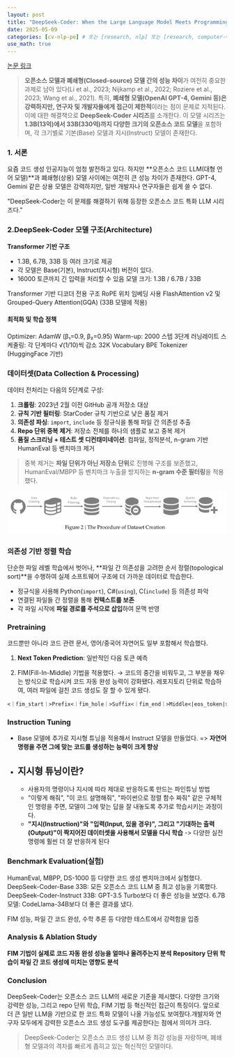 ```yaml
---
layout: post
title: "DeepSeek-Coder: When the Large Language Model Meets Programming - The Rise of Code Intelligence"
date: 2025-05-09
categories: [cv-nlp-pe] # 또는 [research, nlp] 또는 [research, computer-vision]
use_math: true
---
```


[논문 링크](https://arxiv.org/pdf/2401.14196)

> **오픈소스 모델과 폐쇄형(Closed-source) 모델 간의 성능 차이**가 여전히 중요한 과제로 남아 있다(Li et al., 2023; Nijkamp et al., 2022; Roziere et al., 2023; Wang et al., 2021). 특히, **폐쇄형 모델(OpenAI GPT-4, Gemini 등)은 강력하지만, 연구자 및 개발자들에게 접근이 제한적**이라는 점이 문제로 지적된다. 이에 대한 해결책으로 **DeepSeek-Coder 시리즈**를 소개한다. 이 모델 시리즈는 **1.3B(13억)에서 33B(330억)까지 다양한 크기의 오픈소스 코드 모델**을 포함하며, 각 크기별로 기본(Base) 모델과 지시(Instruct) 모델이 존재한다.

### 1. 서론

요즘 코드 생성 인공지능이 엄청 발전하고 있다. 하지만 **오픈소스 코드 LLM(대형 언어 모델)**과 폐쇄형(상용) 모델 사이에는 여전히 큰 성능 차이가 존재한다.
GPT-4, Gemini 같은 상용 모델은 강력하지만, 일반 개발자나 연구자들은 쉽게 쓸 수 없다.

"DeepSeek-Coder는 이 문제를 해결하기 위해 등장한 오픈소스 코드 특화 LLM 시리즈다."

### 2.DeepSeek-Coder 모델 구조(Architecture)

<strong>Transformer 기반 구조 </strong>

- 1.3B, 6.7B, 33B 등 여러 크기로 제공
- 각 모델은 Base(기본), Instruct(지시형) 버전이 있다.
- 16000 토큰까지 긴 입력을 처리할 수 있음
  모델 크기: 1.3B / 6.7B / 33B

Transformer 기반 디코더 전용 구조
RoPE 위치 임베딩 사용
FlashAttention v2 및 Grouped-Query Attention(GQA) (33B 모델에 적용)

#### 최적화 및 학습 정책

Optimizer: AdamW (β₁=0.9, β₂=0.95)
Warm-up: 2000 스텝
3단계 러닝레이트 스케줄링: 각 단계마다 √(1/10)씩 감소
32K Vocabulary BPE Tokenizer (HuggingFace 기반)

### 데이터셋(Data Collection & Processing)

데이터 전처리는 다음의 5단계로 구성:

1. **크롤링**: 2023년 2월 이전 GitHub 공개 저장소 대상
2. **규칙 기반 필터링**: StarCoder 규칙 기반으로 낮은 품질 제거
3. **의존성 파싱**: `import`, `include` 등 정규식을 통해 파일 간 의존성 추출
4. **Repo 단위 중복 제거**: 저장소 전체를 하나의 샘플로 보고 중복 제거
5. **품질 스크리닝 + 테스트 셋 디컨태미네이션**: 컴파일, 정적분석, n-gram 기반 HumanEval 등 벤치마크 제거

> 중복 제거는 **파일 단위가 아닌 저장소 단위**로 진행해 구조를 보존했고, HumanEval/MBPP 등 벤치마크 누출을 방지하는 **n-gram 수준 필터링**을 적용했다.

![dataset creation](images\bighack\d1.png)

### 의존성 기반 정렬 학습

단순한 파일 레벨 학습에서 벗어나, **파일 간 의존성을 고려한 순서 정렬(topological sort)**을 수행하여 실제 소프트웨어 구조에 더 가까운 데이터로 학습한다.

- 정규식을 사용해 Python(`import`), C#(`using`), C(`include`) 등 의존성 파악
- 연결된 파일들 간 정렬을 통해 **컨텍스트를 보존**
- 각 파일 시작에 **파일 경로를 주석으로 삽입**하여 문맥 반영

### Pretraining

코드뿐만 아니라 코드 관련 문서, 영어/중국어 자연어도 일부 포함해서 학습했다.

1. **Next Token Prediction**: 일반적인 다음 토큰 예측

2. FIM(Fill-In-Middle) 기법을 적용했다. → 코드의 중간을 비워두고, 그 부분을 채우는 방식으로 학습시켜 코드 자동 완성 능력이 강화됐다. 레포지토리 단위로 학습하여, 여러 파일에 걸친 코드 생성도 잘 할 수 있게 됐다.

```txt
<｜fim_start｜>Prefix<｜fim_hole｜>Suffix<｜fim_end｜>Middle<|eos_token|>
```

### Instruction Tuning

- Base 모델에 추가로 지시형 튜닝을 적용해서 Instruct 모델을 만들었다.
  => **자연어 명령을 주면 그에 맞는 코드를 생성하는 능력이 크게 향상**
- ## 지시형 튜닝이란?
  - 사용자의 명령이나 지시에 따라 제대로 반응하도록 만드는 파인튜닝 방법
  - "이렇게 해줘", "이 코드 설명해줘", "파이썬으로 정렬 함수 짜줘" 같은 구체적인 명령을 주면, 모델이 그에 맞는 답을 잘 내놓도록 추가로 학습시키는 과정이다.
  - **"지시(Instruction)"와 "입력(Input, 있을 경우)", 그리고 "기대하는 출력(Output)"이 짝지어진 데이터셋을 사용해서 모델을 다시 학습** -> 다양한 실전 명령에 훨씬 더 잘 반응하게 된다

### Benchmark Evaluation(실험)

HumanEval, MBPP, DS-1000 등 다양한 코드 생성 벤치마크에서 실험했다.
DeepSeek-Coder-Base 33B: 모든 오픈소스 코드 LLM 중 최고 성능을 기록했다.
DeepSeek-Coder-Instruct 33B: GPT-3.5 Turbo보다 더 좋은 성능을 보였다.
6.7B 모델: CodeLlama-34B보다 더 좋은 결과를 냈다.

FIM 성능, 파일 간 코드 완성, 수학 추론 등 다양한 테스트에서 강력함을 입증

### Analysis & Ablation Study

**FIM 기법이 실제로 코드 자동 완성 성능을 얼마나 올려주는지 분석**
**Repository 단위 학습이 파일 간 코드 생성에 미치는 영향도 분석**

### Conclusion

DeepSeek-Coder는 오픈소스 코드 LLM의 새로운 기준을 제시했다.
다양한 크기와 강력한 성능, 그리고 repo 단위 학습, FIM 기법 등 혁신적인 접근이 특징이다. 앞으로 더 큰 일반 LLM을 기반으로 한 코드 특화 모델이 나올 가능성도 보여줬다.개발자와 연구자 모두에게 강력한 오픈소스 코드 생성 도구를 제공한다는 점에서 의미가 크다.

> DeepSeek-Coder는 오픈소스 코드 생성 LLM 중 최강 성능을 자랑하며, 폐쇄형 모델과의 격차를 빠르게 좁히고 있는 혁신적인 모델이다.
